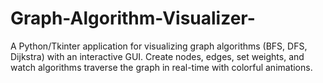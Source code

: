 # Graph-Algorithm-Visualizer-
A Python/Tkinter application for visualizing graph algorithms (BFS, DFS, Dijkstra) with an interactive GUI. Create nodes, edges, set weights, and watch algorithms traverse the graph in real-time with colorful animations.
